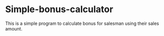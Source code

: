 # Simple-bonus-calculator
This is a simple program to calculate bonus for salesman using their sales amount.

